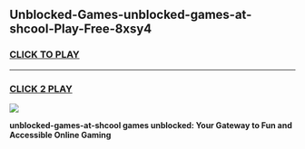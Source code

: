 
## Unblocked-Games-unblocked-games-at-shcool-Play-Free-8xsy4
<h3>
<a href="https://premium76.site?title=unblocked-games-at-shcool&ref=20M">CLICK TO PLAY</a></h3>
<hr>

<h3>
<a href="https://premium76.site?title=unblocked-games-at-shcool&ref=20M">CLICK 2 PLAY</a>
  
</h3>

<a href="https://premium76.site?title=unblocked-games-at-shcool&ref=19M"><img src="https://clearcache.store/games.png"></a>


**unblocked-games-at-shcool games unblocked: Your Gateway to Fun and Accessible Online Gaming**
